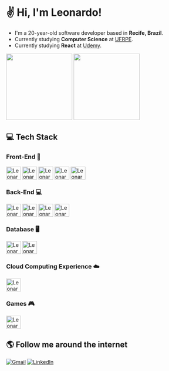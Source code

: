 # ✌ Hi, I'm Leonardo!

- I'm a 20-year-old software developer based in **Recife, Brazil**.
- Currently studying **Computer Science** at [UFRPE](http://www.ufrpe.br/).
- Currently studying **React** at [Udemy](https://www.udemy.com).

<div>
  <img height="180em" src="https://github-readme-stats.vercel.app/api?username=Leovianaf&show_icons=true&theme=synthwave"/>
  <img height="180em" src="https://github-readme-stats.vercel.app/api/top-langs/?username=Leovianaf&layout=compact&theme=synthwave"/>
</div>

## 💻 Tech Stack

### Front-End 📱
<div>
  <img align="center" alt="Leonardo-HTML" height="35" width="40" src="https://cdn.jsdelivr.net/gh/devicons/devicon@latest/icons/html5/html5-original.svg"/>
  <img align="center" alt="Leonardo-CSS" height="35" width="40" src="https://cdn.jsdelivr.net/gh/devicons/devicon@latest/icons/css3/css3-original.svg"/>
  <img align="center" alt="Leonardo-JavaScript" height="35" width="40" src="https://cdn.jsdelivr.net/gh/devicons/devicon@latest/icons/javascript/javascript-original.svg"/>
  <img align="center" alt="Leonardo-TypeScript" height="35" width="40" src="https://cdn.jsdelivr.net/gh/devicons/devicon@latest/icons/typescript/typescript-original.svg"/>
  <img align="center" alt="Leonardo-React" height="35" width="40" src="https://cdn.jsdelivr.net/gh/devicons/devicon@latest/icons/react/react-original.svg"/>
</div>

### Back-End 💻
<div>
  <img align="center" alt="Leonardo-Java" height="35" width="40" src="https://cdn.jsdelivr.net/gh/devicons/devicon@latest/icons/java/java-original.svg"/>
  <img align="center" alt="Leonardo-C#" height="35" width="40" src="https://cdn.jsdelivr.net/gh/devicons/devicon@latest/icons/csharp/csharp-original.svg"/>
  <img align="center" alt="Leonardo-Python" height="35" width="40" src="https://cdn.jsdelivr.net/gh/devicons/devicon@latest/icons/python/python-original.svg"/>
  <img align="center" alt="Leonardo-Node.js" height="35" width="40" src="https://cdn.jsdelivr.net/gh/devicons/devicon@latest/icons/nodejs/nodejs-original.svg"/>
</div>

### Database 🖥
<div>
  <img align="center" alt="Leonardo-MySQL" height="35" width="40" src="https://cdn.jsdelivr.net/gh/devicons/devicon@latest/icons/mysql/mysql-original.svg"/>
  <img align="center" alt="Leonardo-PostgreSQL" height="35" width="40" src="https://cdn.jsdelivr.net/gh/devicons/devicon@latest/icons/postgresql/postgresql-original.svg"/>
</div>

### Cloud Computing Experience ☁️
<div>
  <img align="center" alt="Leonardo-AWS" height="35" width="40" src="https://cdn.jsdelivr.net/gh/devicons/devicon@latest/icons/amazonwebservices/amazonwebservices-plain-wordmark.svg"/>
</div>

### Games 🎮
<div>
  <img align="center" alt="Leonardo-Unity" height="35" width="40" src="https://cdn.jsdelivr.net/gh/devicons/devicon@latest/icons/unity/unity-original.svg"/>
</div>


## 🌎 Follow me around the internet
[![Gmail](https://img.shields.io/badge/Gmail-D14836?style=for-the-badge&logo=gmail&logoColor=white)](mailto:leonardoviana.nave@gmail.com)
[![LinkedIn](	https://img.shields.io/badge/LinkedIn-0077B5?style=for-the-badge&logo=linkedin&logoColor=white)](https://www.linkedin.com/in/leonardo-viana-filho/)
